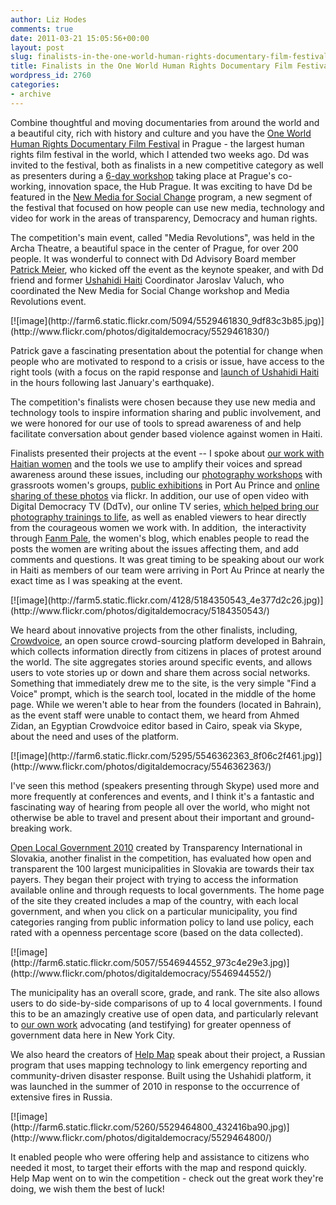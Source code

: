 ```yaml
---
author: Liz Hodes
comments: true
date: 2011-03-21 15:05:56+00:00
layout: post
slug: finalists-in-the-one-world-human-rights-documentary-film-festival
title: Finalists in the One World Human Rights Documentary Film Festival
wordpress_id: 2760
categories:
- archive
---
```


Combine thoughtful and moving documentaries from around the world and a beautiful city, rich with history and culture and you have the [One World Human Rights Documentary Film Festival](http://www.oneworld.cz/2011/) in Prague - the largest human rights film festival in the world, which I attended two weeks ago. Dd was invited to the festival, both as finalists in a new competitive category as well as presenters during a [6-day workshop](http://jedensvet.cz/newmedia/en/workshop/) taking place at Prague's co-working, innovation space, the Hub Prague. It was exciting to have Dd be featured in the [New Media for Social Change](http://www.oneworld.cz/2011/new-media-for-social-change) program, a new segment of the festival that focused on how people can use new media, technology and video for work in the areas of transparency, Democracy and human rights.

The competition's main event, called "Media Revolutions", was held in the Archa Theatre, a beautiful space in the center of Prague, for over 200 people. It was wonderful to connect with Dd Advisory Board member [Patrick Meier](http://irevolution.net/), who kicked off the event as the keynote speaker, and with Dd friend and former [Ushahidi Haiti](http://haiti.ushahidi.com/) Coordinator Jaroslav Valuch, who coordinated the New Media for Social Change workshop and Media Revolutions event.

<caption id="" align="alignleft" width="379" caption="Patrick speaks at the Media Revolutions Event">[![image](http://farm6.static.flickr.com/5094/5529461830_9df83c3b85.jpg)](http://www.flickr.com/photos/digitaldemocracy/5529461830/)</caption>

Patrick gave a fascinating presentation about the potential for change when people who are motivated to respond to a crisis or issue, have access to the right tools (with a focus on the rapid response and [launch of Ushahidi Haiti](http://digital-democracy.org/2010/01/17/support-ongoing-haiti-earthquake-response-efforts/) in the hours following last January's earthquake).

The competition's finalists were chosen because they use new media and technology tools to inspire information sharing and public involvement, and we were honored for our use of tools to spread awareness of and help facilitate conversation about gender based violence against women in Haiti.

Finalists presented their projects at the event -- I spoke about [our work with Haitian women](http://digital-democracy.org/haiti/) and the tools we use to amplify their voices and spread awareness around these issues, including our [photography workshops](http://digital-democracy.org/2010/05/01/reflections-from-a-week-among-haitis-women/) with grassroots women's groups, [public exhibitions](http://www.flickr.com/photos/kofaviv/5207381718/) in Port Au Prince and [online sharing of these photos](http://www.flickr.com/photos/digitaldemocracy/sets/72157625453811340/) via flickr. In addition, our use of open video with Digital Democracy TV (DdTv), our online TV series, [which helped bring our photography trainings to life](http://digital-democracy.org/2010/08/03/ddtv-ep-13-life-after-the-earthquake-the-situation-for-haitian-women/), as well as enabled viewers to hear directly from the courageous women we work with. In addition,  the interactivity through [Fanm Pale](http://fanmpale.blogspot.com/), the women's blog, which enables people to read the posts the women are writing about the issues affecting them, and add comments and questions. It was great timing to be speaking about our work in Haiti as members of our team were arriving in Port Au Prince at nearly the exact time as I was speaking at the event.

<caption id="" align="alignleft" width="426" caption="A woman writes a new blog post for Fanm Pale">[![image](http://farm5.static.flickr.com/4128/5184350543_4e377d2c26.jpg)](http://www.flickr.com/photos/digitaldemocracy/5184350543/)</caption>

We heard about innovative projects from the other finalists, including, [Crowdvoice](http://crowdvoice.org/), an open source crowd-sourcing platform developed in Bahrain, which collects information directly from citizens in places of protest around the world. The site aggregates stories around specific events, and allows users to vote stories up or down and share them across social networks. Something that immediately drew me to the site, is the very simple "Find a Voice" prompt, which is the search tool, located in the middle of the home page. While we weren't able to hear from the founders (located in Bahrain), as the event staff were unable to contact them, we heard from Ahmed Zidan, an Egyptian Crowdvoice editor based in Cairo, speak via Skype, about the need and uses of the platform.

<caption id="" align="alignleft" width="409" caption="Ahmed Zidan speaks to the audience via Skype">[![image](http://farm6.static.flickr.com/5295/5546362363_8f06c2f461.jpg)](http://www.flickr.com/photos/digitaldemocracy/5546362363/)</caption>

I've seen this method (speakers presenting through Skype) used more and more frequently at conferences and events, and I think it's a fantastic and fascinating way of hearing from people all over the world, who might not otherwise be able to travel and present about their important and ground-breaking work.

[Open Local Government 2010](http://samosprava.transparency.sk/en/) created by Transparency International in Slovakia, another finalist in the competition, has evaluated how open and transparent the 100 largest municipalities in Slovakia are towards their tax payers. They began their project with trying to access the information available online and through requests to local governments. The home page of the site they created includes a map of the country, with each local government, and when you click on a particular municipality, you find categories ranging from public information policy to land use policy, each rated with a openness percentage score (based on the data collected).

<caption id="" align="alignleft" width="457" caption="A comparison of 4 municipalities in Open Local Government ">[![image](http://farm6.static.flickr.com/5057/5546944552_973c4e29e3.jpg)](http://www.flickr.com/photos/digitaldemocracy/5546944552/)</caption>

The municipality has an overall score, grade, and rank. The site also allows users to do side-by-side comparisons of up to 4 local governments. I found this to be an amazingly creative use of open data, and particularly relevant to [our own work](http://digital-democracy.org/2010/06/21/testifying-to-nyc-council-tech-committee-on-open-data/) advocating (and testifying) for greater openness of government data here in New York City.

We also heard the creators of [Help Map](http://russian-fires.ru/) speak about their project, a Russian program that uses mapping technology to link emergency reporting and community-driven disaster response. Built using the Ushahidi platform, it was launched in the summer of 2010 in response to the occurrence of extensive fires in Russia.

<caption id="" align="alignleft" width="437" caption="Help Map ">[![image](http://farm6.static.flickr.com/5260/5529464800_432416ba90.jpg)](http://www.flickr.com/photos/digitaldemocracy/5529464800/)</caption>

It enabled people who were offering help and assistance to citizens who needed it most, to target their efforts with the map and respond quickly. Help Map went on to win the competition - check out the great work they're doing, we wish them the best of luck!
